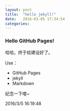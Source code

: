 ```yaml
---
layout: post
title:  "hello jekyll!"
date:   2016-03-05 17:34:54
categories: 
---
```




### Hello GitHub Pages! ###
哈哈，终于给建设好了。

Use：

- GitHub Pages
- jekyll
- Markdown

纪念一下喽~

2016/3/5 16:19:48 
